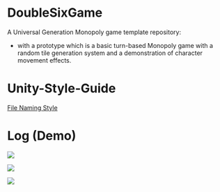 # DoubleSixGame

A Universal Generation Monopoly game template repository:

* with a prototype which is a basic turn-based Monopoly game with a random tile generation system and a demonstration of character movement effects.

# Unity-Style-Guide
[File Naming Style](https://github.com/justinwasilenko/Unity-Style-Guide/blob/master/README.md)

# Log (Demo)

![](https://cdn.discordapp.com/attachments/894788659356794880/1093027863730606081/image.png)

![](https://cdn.discordapp.com/attachments/878668299808944128/1093424182878015568/image.png)

![](https://cdn.discordapp.com/attachments/878668299808944128/1093782301399322656/image.png)